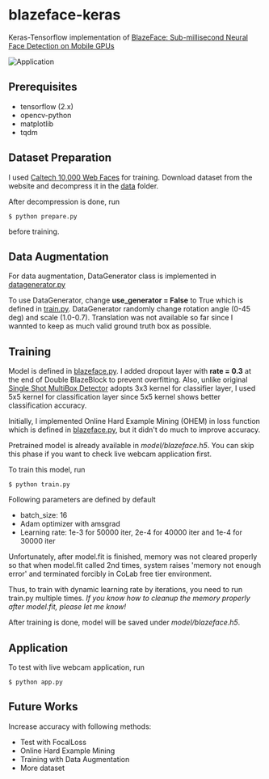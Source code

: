 # blazeface-keras
Keras-Tensorflow implementation of [BlazeFace: Sub-millisecond Neural Face Detection on Mobile GPUs](https://arxiv.org/pdf/1907.05047.pdf)

![Application](./screenshot.gif)

## Prerequisites
* tensorflow (2.x)
* opencv-python
* matplotlib
* tqdm

## Dataset Preparation
I used [Caltech 10,000 Web Faces](http://www.vision.caltech.edu/Image_Datasets/Caltech_10K_WebFaces/) for training. Download dataset from the website and decompress it in the [data](./data/) folder.

After decompression is done, run
```
$ python prepare.py
```
before training.

## Data Augmentation
For data augmentation, DataGenerator class is implemented in [datagenerator.py]('./datagenerator.py')

To use DataGenerator, change __use_generator = False__ to True which is defined in [train.py](./train.py).
DataGenerator randomly change rotation angle (0-45 deg) and scale (1.0-0.7).
Translation was not available so far since I wannted to keep as much valid ground truth box as possible.

## Training
Model is defined in [blazeface.py](./blazeface.py). I added dropout layer with __rate = 0.3__ at the end of Double BlazeBlock to prevent overfitting. Also, unlike original [Single Shot MultiBox Detector](https://arxiv.org/pdf/1512.02325.pdf) adopts 3x3 kernel for classifier layer, I used 5x5 kernel for classification layer since 5x5 kernel shows better classification accuracy.

Initially, I implemented Online Hard Example Mining (OHEM) in loss function which is defined in [blazeface.py](./blazeface.py), but it didn't do much to improve accuracy.

Pretrained model is already available in _model/blazeface.h5_. You can skip this phase if you want to check live webcam application first.

To train this model, run
```
$ python train.py
```
Following parameters are defined by default
* batch_size: 16
* Adam optimizer with amsgrad
* Learning rate: 1e-3 for 50000 iter, 2e-4 for 40000 iter and 1e-4 for 30000 iter

Unfortunately, after model.fit is finished, memory was not cleared properly so that when model.fit called 2nd times, system raises 'memory not enough error' and terminated forcibly in CoLab free tier environment.

Thus, to train with dynamic learning rate by iterations, you need to run train.py multiple times. _If you know how to cleanup the memory properly after model.fit, please let me know!_

After training is done, model will be saved under _model/blazeface.h5_.

## Application
To test with live webcam application, run
```
$ python app.py
```

## Future Works
Increase accuracy with following methods:
* Test with FocalLoss
* Online Hard Example Mining
* Training with Data Augmentation
* More dataset
